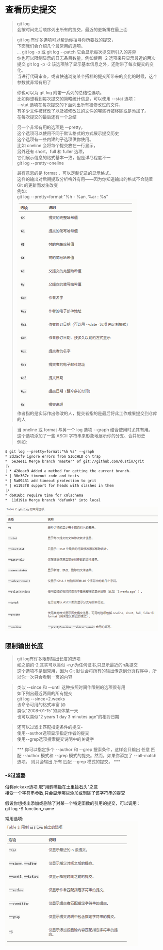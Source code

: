 # 查看历史提交

> git log  
> 会按时间先后顺序列出所有的提交，最近的更新排在最上面  

> git log 有许多选项可以帮助你搜寻你所要找的提交，   
> 下面我们会介绍几个最常用的选项。  
> ...
> git log -p  或 git log --patch 
> 它会显示每次提交所引入的差异  
> 你也可以限制显示的日志条目数量，例如使用 -2 选项来只显示最近的两次提交
> git log -p -2 
> 该选项除了显示基本信息之外，还附带了每次提交的变化。   
> 当进行代码审查，或者快速浏览某个搭档的提交所带来的变化的时候，这个参数就非常有用了  


> 你也可以为 git log 附带一系列的总结性选项。  
> 比如你想看到每次提交的简略统计信息，可以使用 --stat 选项：  
> --stat 选项在每次提交的下面列出所有被修改过的文件、  
> 有多少文件被修改了以及被修改过的文件的哪些行被移除或是添加了。   
> 在每次提交的最后还有一个总结

> 另一个非常有用的选项是 --pretty。   
> 这个选项可以使用不同于默认格式的方式展示提交历史  
>  这个选项有一些内建的子选项供你使用。   
> 比如 oneline 会将每个提交放在一行显示，  
>  另外还有 short，full 和 fuller 选项，  
> 它们展示信息的格式基本一致，但是详尽程度不一  
>  git log --pretty=oneline

> 最有意思的是 format ，可以定制记录的显示格式。   
> 这样的输出对后期提取分析格外有用——因为你知道输出的格式不会随着 Git 的更新而发生改变  
> 例如:  
> git log --pretty=format:"%h - %an, %ar : %s"  
> ![](../pic/format常用选项.png)  
>  作者指的是实际作出修改的人，提交者指的是最后将此工作成果提交到仓库的人


> 当 oneline 或 format 与另一个 log 选项 --graph 结合使用时尤其有用。   
> 这个选项添加了一些 ASCII 字符串来形象地展示你的分支、合并历史  
> 例如: 


```  
$ git log --pretty=format:"%h %s" --graph  
* 2d3acf9 ignore errors from SIGCHLD on trap   
*  5e3ee11 Merge branch 'master' of git://github.com/dustin/grit
|\
| * 420eac9 Added a method for getting the current branch.
* | 30e367c timeout code and tests
* | 5a09431 add timeout protection to grit
* | e1193f8 support for heads with slashes in them
|/
* d6016bc require time for xmlschema
*  11d191e Merge branch 'defunkt' into local  
```

![](../pic/git%20log%20的常用选项.png)



## 限制输出长度

> git log有许多限制输出长度的选项  
> 如之前的-2,其实可以类似 -n,n为任何证书,只显示最近的n条提交  
> 这个选项不是很常用，因为 Git 默认会将所有的输出传送到分页程序中，所以你一次只会看到一页的内容  

> 类似 --since 和 --until 这种按照时间作限制的选项很有用  
> 如下列出最近两周的所有提交  
> git log --since=2.weeks  
> 该命令可用的格式丰富  如:  
> 类似"2008-01-15"的具体某一天  
> 也可以类似"2 years 1 day 3 minutes age"的相对日期  


> 还可以过滤出匹配指定条件的提交-  
> 使用--author选项显示指定作者的提交  
> 使用--grep选项搜索提交说明中的关键字  

> *** 你可以指定多个 --author 和 --grep 搜索条件，这样会只输出 任意 匹配 --author 模式和 --grep 模式的提交。然而，如果你添加了 --all-match 选项， 则只会输出 所有 匹配 --grep 模式的提交。 ***

### -S过滤器

俗称pickaxe选项,取"用鹤嘴锄在土里捡石头"之意  
接受一个字符串参数,只会显示哪些添加或删除了该字符串的提交  

假设你想找出添加或删除了对某一个特定函数的引用的提交，可以调用：  
git log -S function_name  

常用选项:  
![](../pic/限制git%20log输出的选项.png)